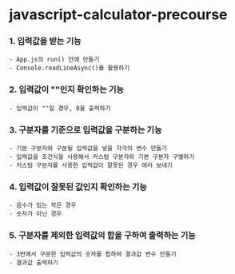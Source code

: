 # javascript-calculator-precourse
### 1. 입력값을 받는 기능 
    - App.js의 run() 안에 만들기 
    - Console.readLineAsync()를 활용하기

### 2. 입력값이 ""인지 확인하는 기능 
    - 입력값이 ""일 경우, 0을 출력하기 

### 3. 구분자를 기준으로 입력값을 구분하는 기능 
    - 기본 구분자와 구분될 입력값을 넣을 각각의 변수 만들기 
    - 입력값을 조건식을 사용해서 커스텀 구분자와 기본 구분자 구별하기 
    - 커스텀 구분자를 사용한 입력값이 잘못된 경우 에러 보내기

### 4. 입력값이 잘못된 값인지 확인하는 기능
    - 음수가 있는 작은 경우
    - 숫자가 아닌 경우


### 5. 구분자를 제외한 입력값의 합을 구하여 출력하는 기능 
    - 3번에서 구분한 입력값의 숫자를 합하여 결과값 변수 만들기 
    - 결과값 출력하기

